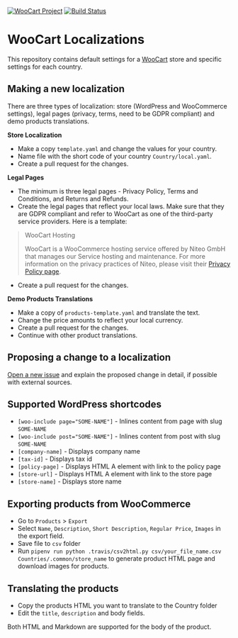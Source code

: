 [![WooCart Project](https://img.shields.io/badge/powered%20by-WooCart-943af9.svg)](https://woocart.com) [![Build Status](https://travis-ci.com/woocart/localizations.svg?branch=master)](https://travis-ci.com/woocart/localizations)
# WooCart Localizations

This repository contains default settings for a [WooCart](https://woocart.com/) store and specific settings for each country.

## Making a new localization

There are three types of localization: store (WordPress and WooCommerce settings), legal pages (privacy, terms, need to be GDPR compliant) and demo products translations.

**Store Localization**

- Make a copy `template.yaml` and change the values for your country.
- Name file with the short code of your country `Country/local.yaml`.
- Create a pull request for the changes.

**Legal Pages**

- The minimum is three legal pages - Privacy Policy, Terms and Conditions, and Returns and Refunds.
- Create the legal pages that reflect your local laws. Make sure that they are GDPR compliant and refer to WooCart as one of the third-party service providers. Here is a template:

>WooCart Hosting
>
>WooCart is a WooCommerce hosting service offered by Niteo GmbH that manages our Service hosting and maintenance. For more information on the privacy practices of Niteo, please visit their [Privacy Policy page](https://woocart.com/legal/privacy).

- Create a pull request for the changes.

**Demo Products Translations**

- Make a copy of `products-template.yaml` and translate the text.
- Change the price amounts to reflect your local currency.
- Create a pull request for the changes.
- Continue with other product translations.

## Proposing a change to a localization

[Open a new issue](https://github.com/woocart/localizations/issues) and explain the proposed change in detail, if possible with external sources.


## Supported WordPress shortcodes

- `[woo-include page="SOME-NAME"]` - Inlines content from page with slug `SOME-NAME`
- `[woo-include post="SOME-NAME"]` - Inlines content from post with slug `SOME-NAME`
- `[company-name]` - Displays company name
- `[tax-id]` - Displays tax id
- `[policy-page]` - Displays HTML A element with link to the policy page
- `[store-url]` - Displays HTML A element with link to the store page
- `[store-name]` - Displays store name


## Exporting products from WooCommerce

- Go to `Products` > `Export`
- Select `Name`, `Description`, `Short Description`, `Regular Price`, `Images` in the export field.
- Save file to `csv` folder
- Run `pipenv run python .travis/csv2html.py csv/your_file_name.csv Countries/.common/store_name` to generate product HTML page and download images for products.

## Translating the products

- Copy the products HTML you want to translate to the Country folder
- Edit the `title`, `description` and body fields.

Both HTML and Markdown are supported for the body of the product.
